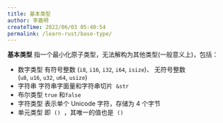 ```yaml
---
title: 基本类型
author: 李嘉明
createTime: 2022/06/03 05:40:54
permalink: /learn-rust/base-type/
---
```


**基本类型** 指一个最小化原子类型，无法解构为其他类型(一般意义上)，包括：

- 数字类型
  有符号整数 (`i8`, `i16`, `i32`, `i64`, `isize`)、 无符号整数 (`u8`, `u16`, `u32`, `u64`, `usize`)
- 字符串
  字符串字面量和字符串切片  `&str`
- 布尔类型
  `true` 和`false`
- 字符类型
  表示单个 Unicode 字符，存储为 4 个字节
- 单元类型
  即  `()`  ，其唯一的值也是  `()`
